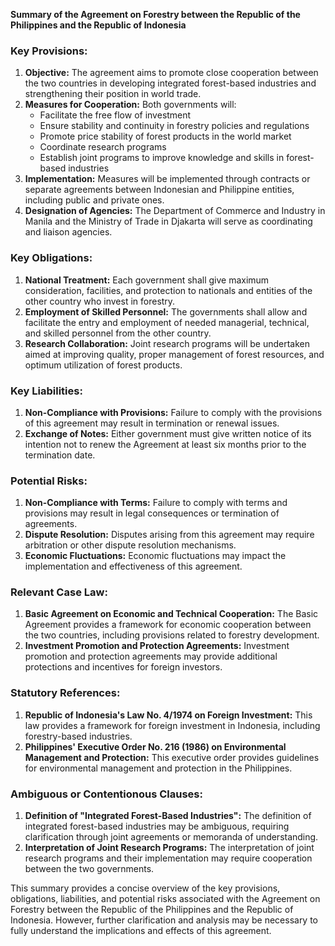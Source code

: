 **Summary of the Agreement on Forestry between the Republic of the Philippines and the Republic of Indonesia**

### **Key Provisions:**

1.  **Objective:** The agreement aims to promote close cooperation between the two countries in developing integrated forest-based industries and strengthening their position in world trade.
2.  **Measures for Cooperation:** Both governments will:
    *   Facilitate the free flow of investment
    *   Ensure stability and continuity in forestry policies and regulations
    *   Promote price stability of forest products in the world market
    *   Coordinate research programs
    *   Establish joint programs to improve knowledge and skills in forest-based industries
3.  **Implementation:** Measures will be implemented through contracts or separate agreements between Indonesian and Philippine entities, including public and private ones.
4.  **Designation of Agencies:** The Department of Commerce and Industry in Manila and the Ministry of Trade in Djakarta will serve as coordinating and liaison agencies.

### **Key Obligations:**

1.  **National Treatment:** Each government shall give maximum consideration, facilities, and protection to nationals and entities of the other country who invest in forestry.
2.  **Employment of Skilled Personnel:** The governments shall allow and facilitate the entry and employment of needed managerial, technical, and skilled personnel from the other country.
3.  **Research Collaboration:** Joint research programs will be undertaken aimed at improving quality, proper management of forest resources, and optimum utilization of forest products.

### **Key Liabilities:**

1.  **Non-Compliance with Provisions:** Failure to comply with the provisions of this agreement may result in termination or renewal issues.
2.  **Exchange of Notes:** Either government must give written notice of its intention not to renew the Agreement at least six months prior to the termination date.

### **Potential Risks:**

1.  **Non-Compliance with Terms:** Failure to comply with terms and provisions may result in legal consequences or termination of agreements.
2.  **Dispute Resolution:** Disputes arising from this agreement may require arbitration or other dispute resolution mechanisms.
3.  **Economic Fluctuations:** Economic fluctuations may impact the implementation and effectiveness of this agreement.

### **Relevant Case Law:**

1.  **Basic Agreement on Economic and Technical Cooperation:** The Basic Agreement provides a framework for economic cooperation between the two countries, including provisions related to forestry development.
2.  **Investment Promotion and Protection Agreements:** Investment promotion and protection agreements may provide additional protections and incentives for foreign investors.

### **Statutory References:**

1.  **Republic of Indonesia's Law No. 4/1974 on Foreign Investment:** This law provides a framework for foreign investment in Indonesia, including forestry-based industries.
2.  **Philippines' Executive Order No. 216 (1986) on Environmental Management and Protection:** This executive order provides guidelines for environmental management and protection in the Philippines.

### **Ambiguous or Contentionous Clauses:**

1.  **Definition of "Integrated Forest-Based Industries":** The definition of integrated forest-based industries may be ambiguous, requiring clarification through joint agreements or memoranda of understanding.
2.  **Interpretation of Joint Research Programs:** The interpretation of joint research programs and their implementation may require cooperation between the two governments.

This summary provides a concise overview of the key provisions, obligations, liabilities, and potential risks associated with the Agreement on Forestry between the Republic of the Philippines and the Republic of Indonesia. However, further clarification and analysis may be necessary to fully understand the implications and effects of this agreement.